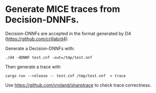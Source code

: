 Generate MICE traces from Decision-DNNFs.
=========================================

Decision-DNNFs are accepted in the format 
generated by D4 (https://github.com/crillab/d4).

Generate a Decision-DNNFs with:
```
./d4 -dDNNF test.cnf -out=/tmp/test.nnf
```

Then generate a trace with
```
cargo run --release -- test.cnf /tmp/test.nnf  > trace
```

Use https://github.com/vroland/sharptrace to check trace correctness.
